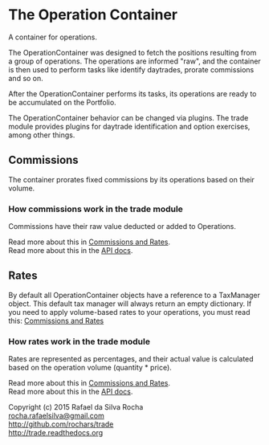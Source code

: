# The Operation Container
A container for operations.

The OperationContainer was designed to fetch the positions resulting from a
group of operations. The operations are informed "raw", and the container is
then used to perform tasks like identify daytrades, prorate commissions and
so on.

After the OperationContainer performs its tasks, its operations are ready
to be accumulated on the Portfolio.

The OperationContainer behavior can be changed via plugins. The trade module
provides plugins for daytrade identification and option exercises, among other
things.


## Commissions
The container prorates fixed commissions by its operations based on their volume.

### How commissions work in the trade module
Commissions have their raw value deducted or added to Operations.

Read more about this in [Commissions and Rates](./commissions_and_rates).  
Read more about this in the [API docs](./api/trade.operation_container).


## Rates
By default all OperationContainer objects have a reference to a TaxManager
object. This default tax manager will always return an empty dictionary.
If you need to apply volume-based rates to your operations, you must
read this: [Commissions and Rates](./commissions_and_rates)

### How rates work in the trade module
Rates are represented as percentages, and their actual value is calculated
based on the operation volume (quantity * price).

Read more about this in [Commissions and Rates](./commissions_and_rates).  
Read more about this in the [API docs](./api/trade.operation_container).


Copyright (c) 2015 Rafael da Silva Rocha  
rocha.rafaelsilva@gmail.com  
http://github.com/rochars/trade  
http://trade.readthedocs.org  
